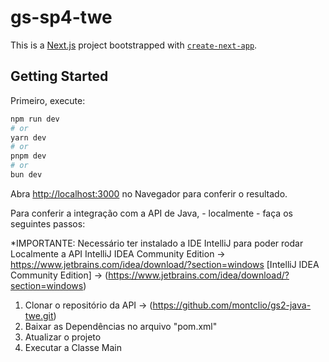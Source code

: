 ﻿# gs-sp4-twe
This is a [Next.js](https://nextjs.org/) project bootstrapped with [`create-next-app`](https://github.com/vercel/next.js/tree/canary/packages/create-next-app).

## Getting Started

Primeiro, execute:

```bash
npm run dev
# or
yarn dev
# or
pnpm dev
# or
bun dev
```

Abra [http://localhost:3000](http://localhost:3000) no Navegador para conferir o resultado.

Para conferir a integração com a API de Java, - localmente - faça os seguintes passos:

*IMPORTANTE: Necessário ter instalado a IDE IntelliJ para poder rodar Localmente a API
  IntelliJ IDEA Community Edition -> https://www.jetbrains.com/idea/download/?section=windows
  [IntelliJ IDEA Community Edition] -> (https://www.jetbrains.com/idea/download/?section=windows)

1. Clonar o repositório da API -> (https://github.com/montclio/gs2-java-twe.git)
2. Baixar as Dependências no arquivo "pom.xml"
3. Atualizar o projeto
4.  Executar a Classe Main
